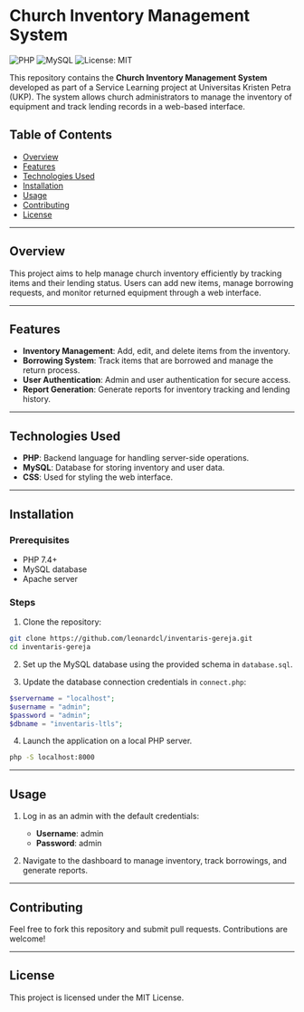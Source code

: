 
# Church Inventory Management System

![PHP](https://img.shields.io/badge/PHP-7.4%2B-blue)
![MySQL](https://img.shields.io/badge/MySQL-v5.7-orange)
![License: MIT](https://img.shields.io/badge/License-MIT-green)

This repository contains the **Church Inventory Management System** developed as part of a Service Learning project at Universitas Kristen Petra (UKP). The system allows church administrators to manage the inventory of equipment and track lending records in a web-based interface.

## Table of Contents

- [Overview](#overview)
- [Features](#features)
- [Technologies Used](#technologies-used)
- [Installation](#installation)
- [Usage](#usage)
- [Contributing](#contributing)
- [License](#license)

---

## Overview

This project aims to help manage church inventory efficiently by tracking items and their lending status. Users can add new items, manage borrowing requests, and monitor returned equipment through a web interface.

---

## Features

- **Inventory Management**: Add, edit, and delete items from the inventory.
- **Borrowing System**: Track items that are borrowed and manage the return process.
- **User Authentication**: Admin and user authentication for secure access.
- **Report Generation**: Generate reports for inventory tracking and lending history.

---

## Technologies Used

- **PHP**: Backend language for handling server-side operations.
- **MySQL**: Database for storing inventory and user data.
- **CSS**: Used for styling the web interface.

---

## Installation

### Prerequisites

- PHP 7.4+
- MySQL database
- Apache server

### Steps

1. Clone the repository:

```bash
git clone https://github.com/leonardcl/inventaris-gereja.git
cd inventaris-gereja
```

2. Set up the MySQL database using the provided schema in `database.sql`.

3. Update the database connection credentials in `connect.php`:

```php
$servername = "localhost";
$username = "admin";
$password = "admin";
$dbname = "inventaris-ltls";
```

4. Launch the application on a local PHP server.

```bash
php -S localhost:8000
```

---

## Usage

1. Log in as an admin with the default credentials:
   - **Username**: admin
   - **Password**: admin

2. Navigate to the dashboard to manage inventory, track borrowings, and generate reports.

---

## Contributing

Feel free to fork this repository and submit pull requests. Contributions are welcome!

---

## License

This project is licensed under the MIT License.
